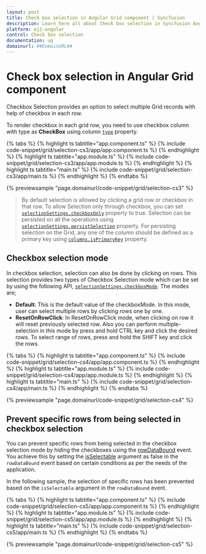 ```yaml
---
layout: post
title: Check box selection in Angular Grid component | Syncfusion
description: Learn here all about Check box selection in Syncfusion Angular Grid component of Syncfusion Essential JS 2 and more.
platform: ej2-angular
control: Check box selection 
documentation: ug
domainurl: ##DomainURL##
---
```


# Check box selection in Angular Grid component

Checkbox Selection provides an option to select multiple Grid records with help of checkbox in each row.

To render checkbox in each grid row, you need to use checkbox column with type as **CheckBox** using column [`type`](https://ej2.syncfusion.com/angular/documentation/api/grid/column/#type) property.

{% tabs %}
{% highlight ts tabtitle="app.component.ts" %}
{% include code-snippet/grid/selection-cs3/app/app.component.ts %}
{% endhighlight %}
{% highlight ts tabtitle="app.module.ts" %}
{% include code-snippet/grid/selection-cs3/app/app.module.ts %}
{% endhighlight %}
{% highlight ts tabtitle="main.ts" %}
{% include code-snippet/grid/selection-cs3/app/main.ts %}
{% endhighlight %}
{% endtabs %}
  
{% previewsample "page.domainurl/code-snippet/grid/selection-cs3" %}

> By default selection is allowed by clicking a grid row or checkbox in that row. To allow Selection only through checkbox, you can set [`selectionSettings.checkboxOnly`](https://ej2.syncfusion.com/angular/documentation/api/grid/selectionSettings/#checkboxonly) property to true.
> Selection can be persisted on all the operations using [`selectionSettings.persistSelection`](https://ej2.syncfusion.com/angular/documentation/api/grid/selectionSettings/#persistselection) property. For persisting selection on the Grid, any one of the column should be defined as a primary key using [`columns.isPrimaryKey`](https://ej2.syncfusion.com/angular/documentation/api/grid/column/#isprimarykey) property.

## Checkbox selection mode

In checkbox selection, selection can also be done by clicking on rows. This selection provides two types of Checkbox Selection mode which can be set by using the following API, [`selectionSettings.checkboxMode`](https://ej2.syncfusion.com/angular/documentation/api/grid/selectionSettings/#checkboxmode). The modes are;

* **Default**: This is the default value of the checkboxMode. In this mode, user can select multiple rows by clicking rows one by one.
* **ResetOnRowClick**: In ResetOnRowClick mode, when clicking on row it will reset previously selected row. Also you can perform multiple-selection in this mode by press and hold CTRL key and click the desired rows. To select range of rows, press and hold the SHIFT key and click the rows.

{% tabs %}
{% highlight ts tabtitle="app.component.ts" %}
{% include code-snippet/grid/selection-cs4/app/app.component.ts %}
{% endhighlight %}
{% highlight ts tabtitle="app.module.ts" %}
{% include code-snippet/grid/selection-cs4/app/app.module.ts %}
{% endhighlight %}
{% highlight ts tabtitle="main.ts" %}
{% include code-snippet/grid/selection-cs4/app/main.ts %}
{% endhighlight %}
{% endtabs %}
  
{% previewsample "page.domainurl/code-snippet/grid/selection-cs4" %}

## Prevent specific rows from being selected in checkbox selection

You can prevent specific rows from being selected in the checkbox selection mode by hiding the checkboxes using the [rowDataBound](https://ej2.syncfusion.com/angular/documentation/api/grid/#rowdatabound) event. You achieve this by setting the [isSelectable](https://ej2.syncfusion.com/angular/documentation/api/grid/rowDataBoundEventArgs/#isselectable) argument as false in the `rowDataBound` event based on certain conditions as per the needs of the application.

In the following sample, the selection of specific rows has been prevented based on the `isSelectable` argument in the `rowDataBound` event.

{% tabs %}
{% highlight ts tabtitle="app.component.ts" %}
{% include code-snippet/grid/selection-cs5/app/app.component.ts %}
{% endhighlight %}
{% highlight ts tabtitle="app.module.ts" %}
{% include code-snippet/grid/selection-cs5/app/app.module.ts %}
{% endhighlight %}
{% highlight ts tabtitle="main.ts" %}
{% include code-snippet/grid/selection-cs5/app/main.ts %}
{% endhighlight %}
{% endtabs %}
  
{% previewsample "page.domainurl/code-snippet/grid/selection-cs5" %}